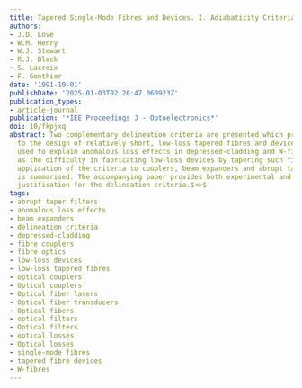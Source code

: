 ```yaml
---
title: Tapered Single-Mode Fibres and Devices. I. Adiabaticity Criteria
authors:
- J.D. Love
- W.M. Henry
- W.J. Stewart
- R.J. Black
- S. Lacroix
- F. Gonthier
date: '1991-10-01'
publishDate: '2025-01-03T02:26:47.060923Z'
publication_types:
- article-journal
publication: '*IEE Proceedings J - Optoelectronics*'
doi: 10/fkpjxq
abstract: Two complementary delineation criteria are presented which provide guidelines
  to the design of relatively short, low-loss tapered fibres and devices. They are
  used to explain anomalous loss effects in depressed-cladding and W-fibres, as well
  as the difficulty in fabricating low-loss devices by tapering such fibres. Practical
  application of the criteria to couplers, beam expanders and abrupt taper filters
  is summarised. The accompanying paper provides both experimental and theoretical
  justification for the delineation criteria.$<>$
tags:
- abrupt taper filters
- anomalous loss effects
- beam expanders
- delineation criteria
- depressed-cladding
- fibre couplers
- fibre optics
- low-loss devices
- low-loss tapered fibres
- optical couplers
- Optical couplers
- Optical fiber lasers
- Optical fiber transducers
- Optical fibers
- optical filters
- Optical filters
- optical losses
- Optical losses
- single-mode fibres
- tapered fibre devices
- W-fibres
---
```

